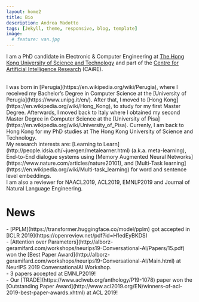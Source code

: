 ```yaml
---
layout: home2
title: Bio
description: Andrea Madotto
tags: [Jekyll, theme, responsive, blog, template]
image:
  # feature: van.jpg
---
```


I am a PhD candidate in Electronic & Computer Engineering at [The Hong Kong University of Science and Technology](www.ust.hk) and part of the [Centre for Artificial Intelligence Research](https://caire.ust.hk/) (CAiRE).

<br/>
I was born in [Perugia](https://en.wikipedia.org/wiki/Perugia), where I received my Bachelor’s Degree in Computer Science at the [University of Perugia](https://www.unipg.it/en/). After that, I moved to [Hong Kong](https://en.wikipedia.org/wiki/Hong_Kong), to study for my first Master Degree. Afterwards, I moved back to Italy  where I obtained my second Master Degree in Computer Science at the [University of Pisa](https://en.wikipedia.org/wiki/University_of_Pisa). Currenly, I am back to Hong Kong for my PhD studies at The Hong Kong University of Science and Technology.

<br/>
My research interests are: [Learning to Learn](http://people.idsia.ch/~juergen/metalearner.html) (a.k.a. meta-learning), End-to-End dialogue systems using [Memory Augmented Neural Networks](https://www.nature.com/articles/nature20101), and [Multi-Task learning](https://en.wikipedia.org/wiki/Multi-task_learning) for word and sentence level embeddings.

<br/>
I am also a reviewer for NAACL2019, ACL2019, EMNLP2019 and Journal of Natural Language Engineering.

<br/>

<h1>News</h1>
- [PPLM](https://transformer.huggingface.co/model/pplm) got accepted in [ICLR 2019](https://openreview.net/pdf?id=H1edEyBKDS)
<br/>
- [Attention over Parameters](http://alborz-geramifard.com/workshops/neurips19-Conversational-AI/Papers/15.pdf) won the [Best Paper Award](http://alborz-geramifard.com/workshops/neurips19-Conversational-AI/Main.html) at NeurIPS 2019 ConversationalAI Workshop. 
<br/>
- 3 papers accepted at EMNLP2019!
<br/>
- Our [TRADE](https://www.aclweb.org/anthology/P19-1078) paper won the [Outstanding Paper Award](http://www.acl2019.org/EN/winners-of-acl-2019-best-paper-awards.xhtml) at ACL 2019!


